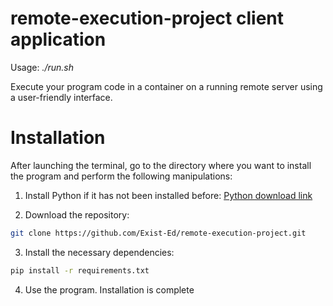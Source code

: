 # remote-execution-project client application

Usage: _./run.sh_

Execute your program code in a container on a running remote server using a user-friendly interface.

# Installation

After launching the terminal, go to the directory where you want to install the program and perform the following
manipulations:

1. Install Python if it has not been installed before: [Python download link](https://www.python.org/downloads/)

2. Download the repository:
```bash
git clone https://github.com/Exist-Ed/remote-execution-project.git
```
3. Install the necessary dependencies:
```bash
pip install -r requirements.txt
```

4. Use the program. Installation is complete

